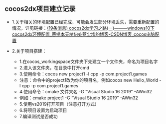 ## cocos2dx项目建立记录

* 1.关于相关的环境配置已经完成，可能会发生部分环境丢失，需要重新配置的情况，详见链接：[(19条消息) cocos2dx学习之路(一)———windows10下cocos2dx环境配置_菩提本无树何处惹尘埃的博客-CSDN博客_cocos电脑配置](https://blog.csdn.net/pengnanzheng/article/details/123137113)

* 2.关于项目搭建：
	* 1.在cocos_workingspace文件夹下先建立一个文件夹，命名为项目名字
	* 2.进入该文件夹，在目录中打开cmd
	* 3.使用命令：cocos new project1 -l cpp -p com.project1.games
	* 注意：命令中的project1改为你的项目名，例如cocos new Hello_World -l cpp -p com.project1.games
	* 4.使用命令：cmake 文件夹名 -G “Visual Studio 16 2019” -AWin32
	* 例如：cmake project1 -G “Visual Studio 16 2019” -AWin32
	* 5.使用vs2019打开项目（注意打开方式）
	* 6.将项目设置为启动项目
	* 7.编译测试是否成功

